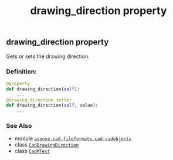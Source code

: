 ﻿---
title: drawing_direction property
second_title: Aspose.CAD for Python via .NET API References
description: 
type: docs
weight: 510
url: /python-net/aspose.cad.fileformats.cad.cadobjects/cadmtext/drawing_direction/
is_root: false
---

## drawing_direction property


Gets or sets the drawing direction.
### Definition:
```python
@property
def drawing_direction(self):
    ...
@drawing_direction.setter
def drawing_direction(self, value):
    ...
```

### See Also
* module [`aspose.cad.fileformats.cad.cadobjects`](../../)
* class [`CadDrawingDirection`](/cad/python-net/aspose.cad.fileformats.cad.cadconsts/caddrawingdirection)
* class [`CadMText`](/cad/python-net/aspose.cad.fileformats.cad.cadobjects/cadmtext)
